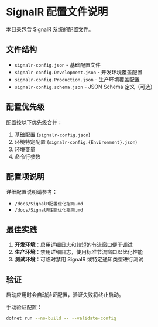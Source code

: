 # SignalR 配置文件说明

本目录包含 SignalR 系统的配置文件。

## 文件结构

- `signalr-config.json` - 基础配置文件
- `signalr-config.Development.json` - 开发环境覆盖配置
- `signalr-config.Production.json` - 生产环境覆盖配置
- `signalr-config.schema.json` - JSON Schema 定义（可选）

## 配置优先级

配置按以下优先级合并：
1. 基础配置 (`signalr-config.json`)
2. 环境特定配置 (`signalr-config.{Environment}.json`)
3. 环境变量
4. 命令行参数

## 配置项说明

详细配置说明请参考：
- `/docs/SignalR配置优化指南.md`
- `/docs/SignalR性能优化指南.md`

## 最佳实践

1. **开发环境**：启用详细日志和较短的节流窗口便于调试
2. **生产环境**：禁用详细日志，使用标准节流窗口以优化性能
3. **测试环境**：可临时禁用 SignalR 或特定通知类型进行测试

## 验证

启动应用时会自动验证配置，验证失败将终止启动。

手动验证配置：
```bash
dotnet run --no-build -- --validate-config
```
